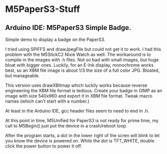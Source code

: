 # M5PaperS3-Stuff

## Arduino IDE: M5PaperS3 Simple Badge.

Simple demo to display a badge on the PaperS3.

I tried using SPIFFS and drawJpegFile but could not get it to work. I had this problem with the M5StickC2 Nixie Watch as well. The workaround is to compile in the images with .h files. Not so bad with small images, but huge bloat with bigger ones. Luckily, for an E-Ink display, monochrome works best, so an XBM file image is about 1/3 the size of a full color JPG. Bloated, but manageable.

This version uses drawXBitmap which luckily works because reverse
engineering the XBM file format is tedious. Create your badge in GIMP as an image with size 540x960 and export it in XBM file format. Tweak macro names (which can't start with a number.)

At least in the Arduino IDE, gcc header files seem to need to end in .h.

At this point in time, M5Unified for PaperS3 is not ready for prime time,
my call to M5Begin() just put the device in a crash/reboot loop.

After the program starts, a dot in the lower right of the scren will blink
to let you know the device is powered on. While the dot is TFT_WHITE, 
double click the power button to power it off.





